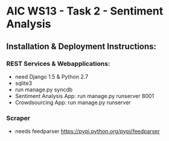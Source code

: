 AIC WS13 - Task 2 - Sentiment Analysis
======================================

Installation & Deployment Instructions:
---------------------------------------

### REST Services & Webapplications:
* need Django 1.5 & Python 2.7
* sqlite3
* run manage.py syncdb
* Sentiment Analysis App: run manage.py runserver 8001
* Crowdsourcing      App: run manage.py runserver


### Scraper
* needs feedparser https://pypi.python.org/pypi/feedparser
